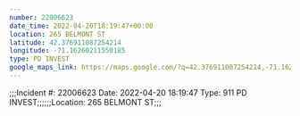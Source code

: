 ```yaml
---
number: 22006623
date_time: 2022-04-20T18:19:47+00:00
location: 265 BELMONT ST
latitude: 42.376911087254214
longitude: -71.16260211550185
type: PD INVEST
google_maps_link: https://maps.google.com/?q=42.376911087254214,-71.16260211550185
---
```


;;;Incident #: 22006623   Date: 2022-04-20 18:19:47   Type: 911 PD INVEST;;;;;;Location: 265 BELMONT ST;;;
